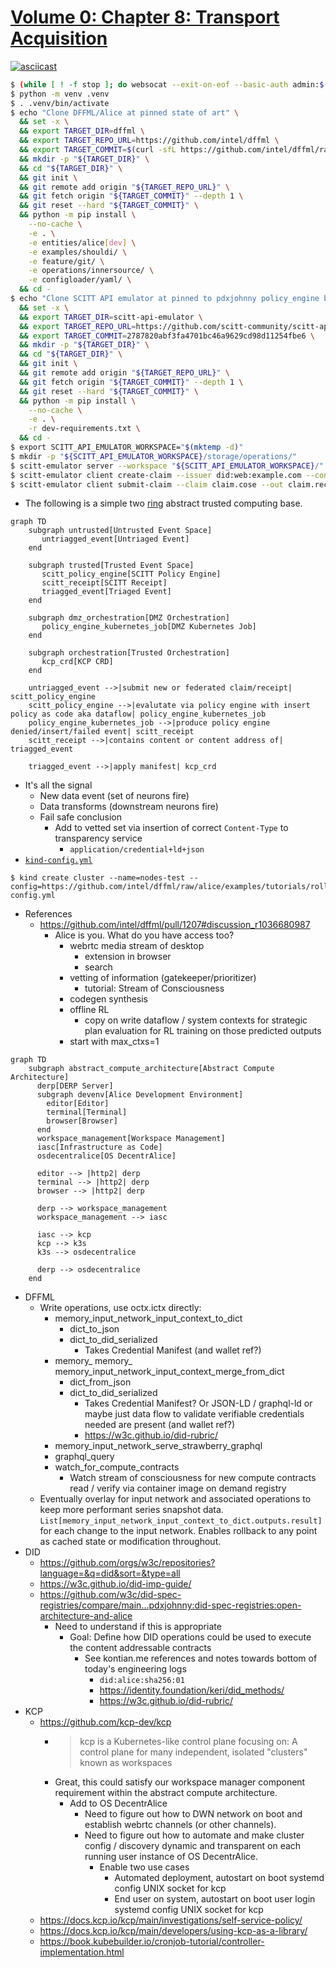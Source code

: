 # [Volume 0: Chapter 8: Transport Acquisition](https://github.com/intel/dffml/blob/main/docs/tutorials/rolling_alice/0000_architecting_alice/0008_transport_acquisition.md)

[![asciicast](https://asciinema.org/a/572766.svg)](https://asciinema.org/a/572766)

```bash
$ (while [ ! -f stop ]; do websocat --exit-on-eof --basic-auth admin:$(cat ../password) wss://vcs.activitypub.securitytxt.dffml.chadig.com/listen/websocket | tee -a untriagged_events; done) &
$ python -m venv .venv
$ . .venv/bin/activate
$ echo "Clone DFFML/Alice at pinned state of art" \
  && set -x \
  && export TARGET_DIR=dffml \
  && export TARGET_REPO_URL=https://github.com/intel/dffml \
  && export TARGET_COMMIT=$(curl -sfL https://github.com/intel/dffml/raw/alice/entities/alice/README.rst | grep 'ALICE_STATE_OF_ART=' | sed -e 's/.*=//') \
  && mkdir -p "${TARGET_DIR}" \
  && cd "${TARGET_DIR}" \
  && git init \
  && git remote add origin "${TARGET_REPO_URL}" \
  && git fetch origin "${TARGET_COMMIT}" --depth 1 \
  && git reset --hard "${TARGET_COMMIT}" \
  && python -m pip install \
    --no-cache \
    -e . \
    -e entities/alice[dev] \
    -e examples/shouldi/ \
    -e feature/git/ \
    -e operations/innersource/ \
    -e configloader/yaml/ \
  && cd -
$ echo "Clone SCITT API emulator at pinned to pdxjohnny policy_engine branch HEAD as of 2023-03-31 09:54-7:00" \
  && set -x \
  && export TARGET_DIR=scitt-api-emulator \
  && export TARGET_REPO_URL=https://github.com/scitt-community/scitt-api-emulator \
  && export TARGET_COMMIT=2787820abf3fa4701bc46a9629cd98d11254fbe6 \
  && mkdir -p "${TARGET_DIR}" \
  && cd "${TARGET_DIR}" \
  && git init \
  && git remote add origin "${TARGET_REPO_URL}" \
  && git fetch origin "${TARGET_COMMIT}" --depth 1 \
  && git reset --hard "${TARGET_COMMIT}" \
  && python -m pip install \
    --no-cache \
    -e . \
    -r dev-requirements.txt \
  && cd -
$ export SCITT_API_EMULATOR_WORKSPACE="$(mktemp -d)"
$ mkdir -p "${SCITT_API_EMULATOR_WORKSPACE}/storage/operations/"
$ scitt-emulator server --workspace "${SCITT_API_EMULATOR_WORKSPACE}/" --tree-alg CCF --use-lro
$ scitt-emulator client create-claim --issuer did:web:example.com --content-type application/json --payload '{"sun": "yellow"}' --out claim.cose
$ scitt-emulator client submit-claim --claim claim.cose --out claim.receipt.cbor
```

- The following is a simple two
  [ring](https://en.wikipedia.org/wiki/Protection_ring) abstract trusted
  computing base.

```mermaid
graph TD
    subgraph untrusted[Untrusted Event Space]
       untriagged_event[Untriaged Event]
    end

    subgraph trusted[Trusted Event Space]
       scitt_policy_engine[SCITT Policy Engine]
       scitt_receipt[SCITT Receipt]
       triagged_event[Triaged Event]
    end

    subgraph dmz_orchestration[DMZ Orchestration]
       policy_engine_kubernetes_job[DMZ Kubernetes Job]
    end

    subgraph orchestration[Trusted Orchestration]
       kcp_crd[KCP CRD]
    end

    untriagged_event -->|submit new or federated claim/receipt| scitt_policy_engine
    scitt_policy_engine -->|evalutate via policy engine with insert policy as code aka dataflow| policy_engine_kubernetes_job
    policy_engine_kubernetes_job -->|produce policy engine denied/insert/failed event| scitt_receipt
    scitt_receipt -->|contains content or content address of| triagged_event
    
    triagged_event -->|apply manifest| kcp_crd
```

- It's all the signal
  - New data event (set of neurons fire)
  - Data transforms (downstream neurons fire)
  - Fail safe conclusion
    - Add to vetted set via insertion of correct `Content-Type` to transparency service
      - `application/credential+ld+json`
- [`kind-config.yml`](https://github.com/intel/dffml/tree/main/examples/tutorials/rolling_alice/transparency_service/kubernetes_dataflow_policy_engine)

```console
$ kind create cluster --name=nodes-test --config=https://github.com/intel/dffml/raw/alice/examples/tutorials/rolling_alice/transparency_service/kubernetes_dataflow_policy_engine/kind-config.yml
```

- References
  - https://github.com/intel/dffml/pull/1207#discussion_r1036680987
    - Alice is you. What do you have access too?
      - webrtc media stream of desktop
        - extension in browser
        - search
      - vetting of information (gatekeeper/prioritizer)
        - tutorial: Stream of Consciousness
      - codegen synthesis
      - offline RL
        - copy on write dataflow / system contexts for strategic plan evaluation for RL training on those predicted outputs
      - start with max_ctxs=1

```mermaid
graph TD
    subgraph abstract_compute_architecture[Abstract Compute Architecture]
      derp[DERP Server]
      subgraph devenv[Alice Development Environment]
        editor[Editor]
        terminal[Terminal]
        browser[Browser]
      end
      workspace_management[Workspace Management]
      iasc[Infrastructure as Code]
      osdecentralice[OS DecentrAlice]

      editor --> |http2| derp
      terminal --> |http2| derp
      browser --> |http2| derp

      derp --> workspace_management
      workspace_management --> iasc

      iasc --> kcp
      kcp --> k3s
      k3s --> osdecentralice

      derp --> osdecentralice
    end
```

- DFFML
  - Write operations, use octx.ictx directly:
    - memory_input_network_input_context_to_dict
      - dict_to_json
      - dict_to_did_serialized
        - Takes Credential Manifest (and wallet ref?)
    - memory_ memory_ memory_input_network_input_context_merge_from_dict
      - dict_from_json
      - dict_to_did_serialized
        - Takes Credential Manifest? Or JSON-LD / graphql-ld or maybe just data flow to validate verifiable credentials needed are present (and wallet ref?)
        - https://w3c.github.io/did-rubric/
    - memory_input_network_serve_strawberry_graphql
    - graphql_query
    - watch_for_compute_contracts
      - Watch stream of consciousness for new compute contracts read / verify via container image on demand registry
  - Eventually overlay for input network and associated operations to keep more performant series snapshot data. `List[memory_input_network_input_context_to_dict.outputs.result]` for each change to the input network. Enables rollback to any point as cached state or modification throughout.
- DID
  - https://github.com/orgs/w3c/repositories?language=&q=did&sort=&type=all
  - https://w3c.github.io/did-imp-guide/
  - https://github.com/w3c/did-spec-registries/compare/main...pdxjohnny:did-spec-registries:open-architecture-and-alice
    - Need to understand if this is appropriate
      - Goal: Define how DID operations could be used to execute the content addressable contracts
        - See kontian.me references and notes towards bottom of today's engineering logs
          - `did:alice:sha256:01`
          - https://identity.foundation/keri/did_methods/
          - https://w3c.github.io/did-rubric/
- KCP
  - https://github.com/kcp-dev/kcp
    - > kcp is a Kubernetes-like control plane focusing on: A control plane for many independent, isolated "clusters" known as workspaces
    - Great, this could satisfy our workspace manager component requirement
      within the abstract compute architecture.
      - Add to OS DecentrAlice
        - Need to figure out how to DWN network on boot and establish webrtc channels
          (or other channels).
        - Need to figure out how to automate and make cluster config / discovery dynamic
          and transparent on each running user instance of OS DecentrAlice.
          - Enable two use cases
            - Automated deployment, autostart on boot systemd config UNIX socket for kcp
            - End user on system, autostart on boot user login systemd config UNIX socket for kcp
  - https://docs.kcp.io/kcp/main/investigations/self-service-policy/
  - https://docs.kcp.io/kcp/main/developers/using-kcp-as-a-library/
  - https://book.kubebuilder.io/cronjob-tutorial/controller-implementation.html
